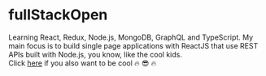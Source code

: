 # fullStackOpen

Learning React, Redux, Node.js, MongoDB, GraphQL and TypeScript. My main focus is to build single page applications with ReactJS that use REST APIs built with Node.js, you know, like the cool kids.<br>
Click [here](https://fullstackopen.com/en/) if you also want to be cool :fire: :sunglasses: :fire:
